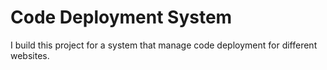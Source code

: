 # Code Deployment System #

I build this project for a system that manage code deployment for different websites.
